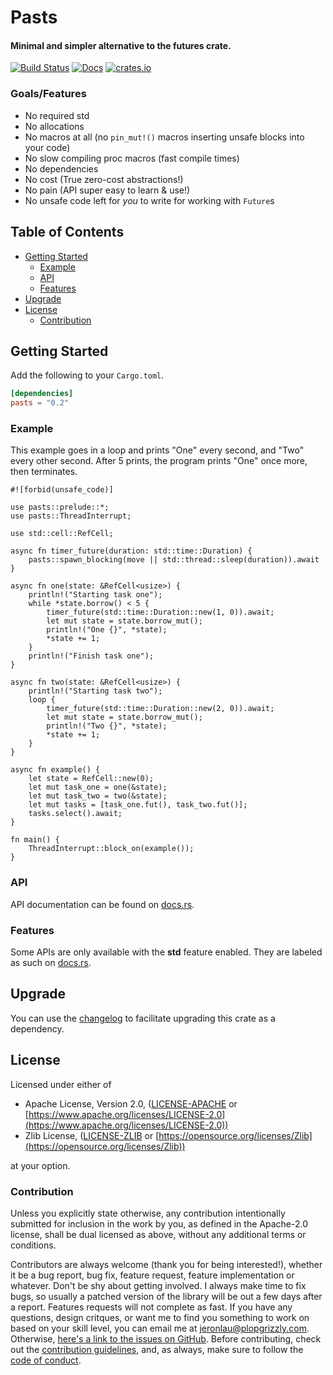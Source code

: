# Pasts

#### Minimal and simpler alternative to the futures crate.

[![Build Status](https://api.travis-ci.org/AldaronLau/pasts.svg?branch=master)](https://travis-ci.org/AldaronLau/pasts)
[![Docs](https://docs.rs/pasts/badge.svg)](https://docs.rs/pasts)
[![crates.io](https://img.shields.io/crates/v/pasts.svg)](https://crates.io/crates/pasts)

### Goals/Features
- No required std
- No allocations
- No macros at all (no `pin_mut!()` macros inserting unsafe blocks into your code)
- No slow compiling proc macros (fast compile times)
- No dependencies
- No cost (True zero-cost abstractions!)
- No pain (API super easy to learn & use!)
- No unsafe code left for *you* to write for working with `Future`s

## Table of Contents
- [Getting Started](#getting-started)
   - [Example](#example)
   - [API](#api)
   - [Features](#features)
- [Upgrade](#upgrade)
- [License](#license)
   - [Contribution](#contribution)


## Getting Started
Add the following to your `Cargo.toml`.

```toml
[dependencies]
pasts = "0.2"
```

### Example
This example goes in a loop and prints "One" every second, and "Two" every other
second.  After 5 prints, the program prints "One" once more, then terminates.

```rust,no_run
#![forbid(unsafe_code)]

use pasts::prelude::*;
use pasts::ThreadInterrupt;

use std::cell::RefCell;

async fn timer_future(duration: std::time::Duration) {
    pasts::spawn_blocking(move || std::thread::sleep(duration)).await
}

async fn one(state: &RefCell<usize>) {
    println!("Starting task one");
    while *state.borrow() < 5 {
        timer_future(std::time::Duration::new(1, 0)).await;
        let mut state = state.borrow_mut();
        println!("One {}", *state);
        *state += 1;
    }
    println!("Finish task one");
}

async fn two(state: &RefCell<usize>) {
    println!("Starting task two");
    loop {
        timer_future(std::time::Duration::new(2, 0)).await;
        let mut state = state.borrow_mut();
        println!("Two {}", *state);
        *state += 1;
    }
}

async fn example() {
    let state = RefCell::new(0);
    let mut task_one = one(&state);
    let mut task_two = two(&state);
    let mut tasks = [task_one.fut(), task_two.fut()];
    tasks.select().await;
}

fn main() {
    ThreadInterrupt::block_on(example());
}
```

### API
API documentation can be found on [docs.rs](https://docs.rs/pasts).

### Features
Some APIs are only available with the **std** feature enabled.  They are labeled
as such on [docs.rs](https://docs.rs/pasts).

## Upgrade
You can use the
[changelog](https://github.com/AldaronLau/pasts/blob/master/CHANGELOG.md)
to facilitate upgrading this crate as a dependency.

## License
Licensed under either of
 - Apache License, Version 2.0,
   ([LICENSE-APACHE](https://github.com/AldaronLau/pasts/blob/master/LICENSE-APACHE) or
   [https://www.apache.org/licenses/LICENSE-2.0](https://www.apache.org/licenses/LICENSE-2.0))
 - Zlib License,
   ([LICENSE-ZLIB](https://github.com/AldaronLau/pasts/blob/master/LICENSE-ZLIB) or
   [https://opensource.org/licenses/Zlib](https://opensource.org/licenses/Zlib))

at your option.

### Contribution
Unless you explicitly state otherwise, any contribution intentionally submitted
for inclusion in the work by you, as defined in the Apache-2.0 license, shall be
dual licensed as above, without any additional terms or conditions.

Contributors are always welcome (thank you for being interested!), whether it
be a bug report, bug fix, feature request, feature implementation or whatever.
Don't be shy about getting involved.  I always make time to fix bugs, so usually
a patched version of the library will be out a few days after a report.
Features requests will not complete as fast.  If you have any questions, design
critques, or want me to find you something to work on based on your skill level,
you can email me at [jeronlau@plopgrizzly.com](mailto:jeronlau@plopgrizzly.com).
Otherwise,
[here's a link to the issues on GitHub](https://github.com/AldaronLau/pasts/issues).
Before contributing, check out the
[contribution guidelines](https://github.com/AldaronLau/pasts/blob/master/CONTRIBUTING.md),
and, as always, make sure to follow the
[code of conduct](https://github.com/AldaronLau/pasts/blob/master/CODE_OF_CONDUCT.md).

